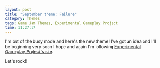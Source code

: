 ```yaml
---
layout: post
title: "September theme: Failure"
category: Themes
tags: Game Jam Themes, Experimental Gameplay Project
time: 11:27:17
---
```

I'm out of the busy mode and here's the new theme! I've got an idea and I'll be beginning very soon I hope and again I'm following [Experimental Gameplay Project's site](http://experimentalgameplay.com/).

Let's rock!!

